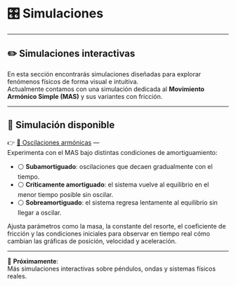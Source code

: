 # 🎛️ Simulaciones

---

## ✏️ Simulaciones interactivas

En esta sección encontrarás simulaciones diseñadas para explorar fenómenos físicos de forma visual e intuitiva.  
Actualmente contamos con una simulación dedicada al **Movimiento Armónico Simple (MAS)** y sus variantes con fricción.

---

## 📄 Simulación disponible

👉 [📎 Oscilaciones armónicas](SHM.html) —  
Experimenta con el MAS bajo distintas condiciones de amortiguamiento:

- ⚪ **Subamortiguado**: oscilaciones que decaen gradualmente con el tiempo.
- ⚪ **Críticamente amortiguado**: el sistema vuelve al equilibrio en el menor tiempo posible sin oscilar.
- ⚪ **Sobreamortiguado**: el sistema regresa lentamente al equilibrio sin llegar a oscilar.

Ajusta parámetros como la masa, la constante del resorte, el coeficiente de fricción y las condiciones iniciales para observar en tiempo real cómo cambian las gráficas de posición, velocidad y aceleración.

---

📌 **Próximamente**:  
Más simulaciones interactivas sobre péndulos, ondas y sistemas físicos reales.
